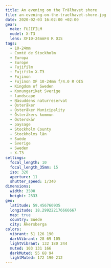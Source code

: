 ```yaml
---
title: An evening on the Trälhavet shore
file: an-evening-on-the-traelhavet-shore.jpg
date: 2020-02-03 16:02:00 +02:00
gear:
  make: FUJIFILM
  model: X-T3
  lens: XF10-24mmF4 R OIS
tags:
  - 10-24mm
  - Comté de Stockholm
  - Europa
  - Europe
  - Fujifilm
  - Fujifilm X-T3
  - Fujinon
  - Fujinon XF 10-24mm f/4.0 R OIS
  - Kingdom of Sweden
  - Konungariket Sverige
  - landscape
  - Näsuddens naturreservat
  - Österåker
  - Österåker Municipality
  - Österåkers kommun
  - Österskär
  - paysage
  - Stockholm County
  - Stockholms län
  - Suède
  - Sverige
  - Sweden
  - X-T3
settings:
  focal_length: 10
  focal_length_35mm: 15
  iso: 320
  aperture: 11
  shutter_speed: 1/340
dimensions:
  width: 3500
  height: 2333
geo:
  latitude: 59.456760935
  longitude: 18.299222176666667
  map: true
  country: Suède
  city: Åkersberga
colors:
  vibrant: 51 126 190
  darkVibrant: 28 69 105
  lightVibrant: 132 180 244
  muted: 103 131 166
  darkMuted: 55 68 94
  lightMuted: 172 190 212
---
```



